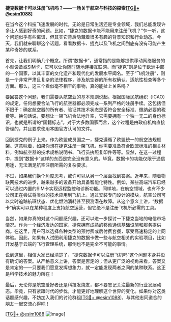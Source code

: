 **捷克数据卡可以注册飞机吗？——一场关于航空与科技的探索[[TG💪+ @esim1088](https://t.me/s/esim1088)]**

在当今这个科技飞速发展的时代，无论是日常生活还是专业领域，我们总能发现许多让人感到好奇的问题。比如，“捷克的数据卡能不能用来注册飞机？”乍一听，这个问题似乎有些离谱，但其实它背后隐藏着很多有趣的背景知识和行业动态。今天，我们就来聊聊这个话题，看看数据卡、捷克以及飞机之间到底有没有可能产生某种奇妙的联系。

首先，让我们明确几个概念。所谓“数据卡”，通常指的是能够提供移动网络服务的小型设备或SIM卡，它可以让你随时随地连接互联网。而“捷克”则是位于欧洲中部的一个国家，以其丰富的文化遗产和现代化的发展水平闻名。至于“飞机注册”，则是一个非常严肃且复杂的法律程序，涉及航空器的所有权确认、适航性检查等多个方面。那么，这三个看似毫不相干的事物，真的能扯上关系吗？

要回答这个问题，我们需要从航空业的基本规则说起。根据国际民航组织（ICAO）的规定，任何想要合法飞行的航空器都必须完成一系列严格的注册手续。这包括但不限于：确定航空器的所有者、验证其技术状态是否符合安全标准、缴纳必要的税费等。换句话说，要想让一架飞机合法地升空，它需要拥有一个独一无二的身份标识，也就是所谓的“国籍标志”。对于大多数国家而言，这个过程是由政府机构直接管理的，并且要求使用本国官方认可的文件。

回到捷克的例子上来。作为欧盟成员国之一，捷克遵循了欧盟统一的航空法规框架。这意味着，如果你想在捷克注册一架飞机，你需要准备符合欧盟标准的相关材料，例如航空器的技术规格说明书、飞行员执照复印件等等。显然，在这一过程中，提到“数据卡”这样的东西是完全没有意义的。毕竟，数据卡的功能仅限于通信用途，无法满足航空注册所需的复杂要求。

不过，如果我们换个角度思考，或许可以从另一个层面找到答案。近年来，随着物联网技术的进步，越来越多的设备开始具备智能化特性。例如，某些高端汽车已经可以通过内置的SIM卡实现远程监控和诊断功能。同样地，在航空领域，也有不少公司正在尝试将类似的技术应用到飞机上。通过安装专门设计的模块，航空公司可以实时追踪航班状态、优化燃油消耗甚至预测潜在故障。从这个意义上讲，“数据卡”确实可以在某种程度上支持航空运营，但它绝不是注册飞机所必需的工具。

当然，如果你真的对这个问题感兴趣，还可以进一步探讨一下捷克当地的电信市场情况。作为一个经济发达的国家，捷克拥有成熟的移动通信基础设施和服务提供商。在这里，用户可以选择各种类型的预付费或后付费套餐，享受高速稳定的上网体验。因此，如果有人试图利用捷克的数据卡做一些与航空相关的实验项目，比如开发基于云端的飞行管理系统，那倒也不是完全不可能的事情。

说到这里，相信大家已经清楚了，“捷克数据卡可以注册飞机吗”这个问题本身并没有确切的答案。从严格意义上讲，答案是否定的；但从更广泛的视角来看，答案又是肯定的——只要我们愿意发挥想象力，就一定能发现两者之间的某种联系。这正是科学技术的魅力所在！

最后，无论你是航空爱好者还是科技发烧友，都不要忘记关注最新的行业发展动态。毕竟，只有紧跟时代的步伐，才能更好地理解这个世界的变化。如果你对这类话题感兴趣，不妨加入我们的讨论群组[[TG💪+ @esim1088](https://t.me/s/esim1088)]，与其他志同道合的朋友一起交流心得吧！

[[TG💪+ @esim1088](https://t.me/s/esim1088) ![Image](https://i.postimg.cc/4NQfJmqS/Snipaste-2025-05-13-00-14-12.png)]